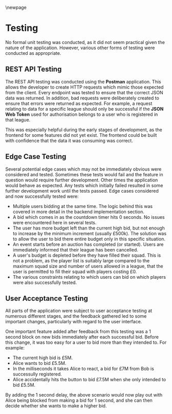 \newpage
# Testing

No formal unit testing was conducted, as it did not seem practical given the nature of the application. However, various other forms of testing were conducted as appropriate.

## REST API Testing

The REST API testing was conducted using the **Postman** application. This allows the developer to create HTTP requests which mimic those expected from the client. Every endpoint was tested to ensure that the correct JSON data was returned. In addition, bad requests were deliberately created to ensure that errors were returned as expected. For example, a request relating to data for a specific league should only be successful if the **JSON Web Token** used for authorisation belongs to a user who is registered in that league.

This was especially helpful during the early stages of development, as the frontend for some features did not yet exist. The frontend could be built with confidence that the data it was consuming was correct.

## Edge Case Testing

Several potential edge cases which may not be immediately obvious were considered and tested. Sometimes these tests would fail and the feature in question would require further development. Other times the application would behave as expected. Any tests which initially failed resulted in some further development work until the tests passed. Edge cases considered and now successfully tested were:

* Multiple users bidding at the same time. The logic behind this was covered in more detail in the backend implementation section.
* A bid which comes in as the countdown timer hits 0 seconds. No issues were encountered here in several tests.
* The user has more budget left than the current high bid, but not enough to increase by the minimum increment (usually £500k). The solution was to allow the user to bid there entire budget only in this specific situation.
* An event starts before an auction has completed (or started). Users are immediately informed that their league has been cancelled.
* A user's budget is depleted before they have filled their squad. This is not a problem, as the player list is suitably large compared to the maximum squad size and number of users allowed in a league, that the user is permitted to fill their squad with players costing £0.
* The various constraints relating to which users can bid on which players were also successfully tested.

## User Acceptance Testing

All parts of the application were subject to user acceptance testing at numerous different stages, and the feedback gathered led to some important changes, particularly with regard to the user interface.

One important feature added after feedback from this testing was a 1 second block on new bids immediately after each successful bid. Before this change, it was too easy for a user to bid more than they intended to. For example:

* The current high bid is £5M.
* Alice wants to bid £5.5M.
* In the milliseconds it takes Alice to react, a bid for £7M from Bob is successully registered.
* Alice accidentally hits the button to bid £7.5M when she only intended to bid £5.5M.

By adding the 1 second delay, the above scenario would now play out with Alice being blocked from making a bid for 1 second, and she can then decide whether she wants to make a higher bid.
